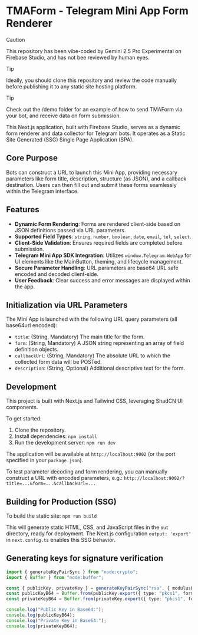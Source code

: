 # TMAForm - Telegram Mini App Form Renderer

> [!CAUTION]
> This repository has been vibe-coded by Gemini 2.5 Pro Experimental on Firebase Studio, and has not bee reviewed by human eyes.

> [!TIP]
> Ideally, you should clone this repository and review the code manually before publishing it to any static site hosting platform.

> [!TIP]
> Check out the /demo folder for an example of how to send TMAForm via your bot, and receive data on form submission.

This Next.js application, built with Firebase Studio, serves as a dynamic form renderer and data collector for Telegram bots. It operates as a Static Site Generated (SSG) Single Page Application (SPA).

## Core Purpose

Bots can construct a URL to launch this Mini App, providing necessary parameters like form title, description, structure (as JSON), and a callback destination. Users can then fill out and submit these forms seamlessly within the Telegram interface.

## Features

- **Dynamic Form Rendering**: Forms are rendered client-side based on JSON definitions passed via URL parameters.
- **Supported Field Types**: `string`, `number`, `boolean`, `date`, `email`, `tel`, `select`.
- **Client-Side Validation**: Ensures required fields are completed before submission.
- **Telegram Mini App SDK Integration**: Utilizes `window.Telegram.WebApp` for UI elements like the MainButton, theming, and lifecycle management.
- **Secure Parameter Handling**: URL parameters are base64 URL safe encoded and decoded client-side.
- **User Feedback**: Clear success and error messages are displayed within the app.

## Initialization via URL Parameters

The Mini App is launched with the following URL query parameters (all base64url encoded):

- `title`: (String, Mandatory) The main title for the form.
- `form`: (String, Mandatory) A JSON string representing an array of field definition objects.
- `callbackUrl`: (String, Mandatory) The absolute URL to which the collected form data will be POSTed.
- `description`: (String, Optional) Additional descriptive text for the form.

## Development

This project is built with Next.js and Tailwind CSS, leveraging ShadCN UI components.

To get started:

1.  Clone the repository.
2.  Install dependencies: `npm install`
3.  Run the development server: `npm run dev`

The application will be available at `http://localhost:9002` (or the port specified in your `package.json`).

To test parameter decoding and form rendering, you can manually construct a URL with encoded parameters, e.g.:
`http://localhost:9002/?title=...&form=...&callbackUrl=...`

## Building for Production (SSG)

To build the static site:
`npm run build`

This will generate static HTML, CSS, and JavaScript files in the `out` directory, ready for deployment.
The Next.js configuration `output: 'export'` in `next.config.ts` enables this SSG behavior.

## Generating keys for signature verification

```ts
import { generateKeyPairSync } from "node:crypto";
import { Buffer } from "node:buffer";

const { publicKey, privateKey } = generateKeyPairSync("rsa", { modulusLength: 4096 });
const publicKeyB64 = Buffer.from(publicKey.export({ type: "pkcs1", format: "pem" }), "utf-8").toString("base64");
const privateKeyB64 = Buffer.from(privateKey.export({ type: "pkcs1", format: "pem" }), "utf-8").toString("base64");

console.log("Public Key in Base64:");
console.log(publicKeyB64);
console.log("Private Key in Base64:");
console.log(privateKeyB64);
```
